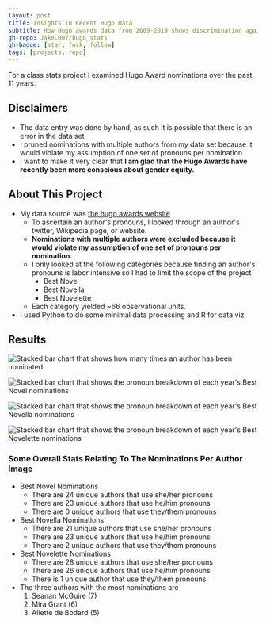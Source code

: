 ```yaml
---
layout: post
title: Insights in Recent Hugo Data
subtitle: How Hugo awards data from 2009-2019 shows discrimination against women
gh-repo: JakeC007/hugo_stats
gh-badge: [star, fork, follow]
tags: [projects, repo]
---
```




For a class stats project I examined Hugo Award nominations over the past 11 years.

## Disclaimers
- The data entry was done by hand, as such it is possible that there is an error in the data set
- I pruned nominations with multiple authors from my data set because it would violate my assumption of one set of pronouns per nomination
- I want to make it very clear that **I am glad that the Hugo Awards have recently been more conscious about gender equity.** 

## About This Project 
- My data source was [the hugo awards website](http://www.thehugoawards.org/hugo-history/)
    - To ascertain an author's pronouns, I looked through an author's twitter, Wikipedia page, or website. 
    - **Nominations with multiple authors were excluded because it would violate my assumption of one set of pronouns per nomination.**
    - I only looked at the following categories because finding an author's pronouns is labor intensive so I had to limit the scope of the project 
        - Best Novel
        - Best Novella
        - Best Novelette
    - Each category yielded ~66 observational units.
- I used Python to do some minimal data processing and R for data viz

## Results 

![Stacked bar chart that shows how many times an author has been nominated.](https://github.com/JakeC007/hugo_stats/blob/master/imgs/Nominations_by_author.png?raw=true)

![Stacked bar chart that shows the pronoun breakdown of each year's Best Novel nominations](https://github.com/JakeC007/hugo_stats/blob/master/imgs/Best_Novel_BarChart.png?raw=true)

![Stacked bar chart that shows the pronoun breakdown of each year's Best Novella nominations](https://github.com/JakeC007/hugo_stats/blob/master/imgs/Best_Novella_BarChart.png?raw=true)



![Stacked bar chart that shows the pronoun breakdown of each year's Best Novelette nominations](https://github.com/JakeC007/hugo_stats/blob/master/imgs/Best_Novelette_BarChart.png?raw=true)


### Some Overall Stats Relating To The Nominations Per Author Image
- Best Novel Nominations
    - There are 24 unique authors that use she/her pronouns
    - There are 23 unique authors that use he/him pronouns
    - There are 0 unique authors that use they/them pronouns
- Best Novella Nominations
    - There are 21 unique authors that use she/her pronouns
    - There are 23 unique authors that use he/him pronouns
    - There are 2 unique authors that use they/them pronouns
- Best Novelette Nominations
    - There are 28 unique authors that use she/her pronouns
    - There are 26 unique authors that use he/him pronouns
    - There is 1 unique author that use they/them pronouns
- The three authors with the most nominations are
    1. Seanan McGuire (7)
    2. Mira Grant (6)
    3. Aliette de Bodard (5)